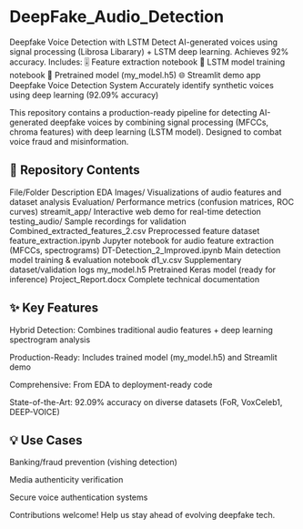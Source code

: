 # DeepFake_Audio_Detection
Deepfake Voice Detection with LSTM Detect AI-generated voices using signal processing (Librosa Libarary) + LSTM deep learning. Achieves 92% accuracy. Includes:  🎚️ Feature extraction notebook  🧠 LSTM model training notebook  🤖 Pretrained model (my_model.h5)  🌐 Streamlit demo app
Deepfake Voice Detection System
Accurately identify synthetic voices using deep learning (92.09% accuracy)

This repository contains a production-ready pipeline for detecting AI-generated deepfake voices by combining signal processing (MFCCs, chroma features) with deep learning (LSTM model). Designed to combat voice fraud and misinformation.

## 📁 Repository Contents
File/Folder	Description
EDA Images/	Visualizations of audio features and dataset analysis
Evaluation/	Performance metrics (confusion matrices, ROC curves)
streamit_app/	Interactive web demo for real-time detection
testing_audio/	Sample recordings for validation
Combined_extracted_features_2.csv	Preprocessed feature dataset
feature_extraction.ipynb	Jupyter notebook for audio feature extraction (MFCCs, spectrograms)
DT-Detection_2_Improved.ipynb	Main detection model training & evaluation notebook
d1_v.csv	Supplementary dataset/validation logs
my_model.h5	Pretrained Keras model (ready for inference)
Project_Report.docx	Complete technical documentation
## ✨ Key Features
Hybrid Detection: Combines traditional audio features + deep learning spectrogram analysis

Production-Ready: Includes trained model (my_model.h5) and Streamlit demo

Comprehensive: From EDA to deployment-ready code

State-of-the-Art: 92.09% accuracy on diverse datasets (FoR, VoxCeleb1, DEEP-VOICE)


## 💡 Use Cases
Banking/fraud prevention (vishing detection)

Media authenticity verification

Secure voice authentication systems

Contributions welcome! Help us stay ahead of evolving deepfake tech.
